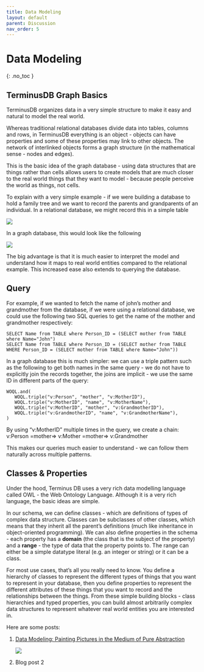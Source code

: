 ```yaml
---
title: Data Modeling
layout: default
parent: Discussion
nav_order: 5
---
```

# Data Modeling

{: .no_toc }

## TerminusDB Graph Basics

TerminusDB organizes data in a very simple structure to make it easy and natural to model the real world.

Whereas traditional relational databases divide data into tables, columns and rows, in TerminusDB everything is an object - objects can have properties and some of these properties may link to other objects. The network of interlinked objects forms a graph structure (in the mathematical sense - nodes and edges).

This is the basic idea of the graph database - using data structures that are things rather than cells allows users to create models that are much closer to the real world things that they want to model - because people perceive the world as things, not cells.

To explain with a very simple example - if we were building a database to hold a family tree and we want to record the parents and grandparents of an individual. In a relational database, we might record this in a simple table

![](/docs/assets/uploads/capture.jpg)

In a graph database, this would look like the following

![](/docs/assets/uploads/family-tree.png)

The big advantage is that it is much easier to interpret the model and understand how it maps to real world entities compared to the relational example. This increased ease also extends to querying the database.

## [](https://terminusdb.com/docs/getting-started/intro-graph/#query)Query

For example, if we wanted to fetch the name of john’s mother and grandmother from the database, if we were using a relational database, we could use the following two SQL queries to get the name of the mother and grandmother respectively:

```
SELECT Name from TABLE where Person_ID = (SELECT mother from TABLE where Name="John")
SELECT Name from TABLE where Person_ID = (SELECT mother from TABLE WHERE Person_ID = (SELECT mother from TABLE where Name="John"))
```

In a graph database this is much simpler: we can use a triple pattern such as the following to get both names in the same query - we do not have to explicitly join the records together, the joins are implicit - we use the same ID in different parts of the query:

```
WOQL.and(
   WOQL.triple("v:Person", "mother", "v:MotherID"),
   WOQL.triple("v:MotherID", "name", "v:MotherName"),
   WOQL.triple("v:MotherID", "mother", "v:GrandmotherID"),
   WOQL.triple("v:GrandmotherID", "name", "v:GrandmotherName"),
)
```

By using “v:MotherID” multiple times in the query, we create a chain: v:Person =mother=> v:Mother =mother=> v:Grandmother

This makes our queries much easier to understand - we can follow them naturally across multiple patterns.

## [](https://terminusdb.com/docs/getting-started/intro-graph/#classes--properties)Classes & Properties

Under the hood, Terminus DB uses a very rich data modelling language called OWL - the Web Ontology Language. Although it is a very rich language, the basic ideas are simple.

In our schema, we can define classes - which are definitions of types of complex data structure. Classes can be subclasses of other classes, which means that they inherit all the parent’s definitions (much like inheritance in object-oriented programming). We can also define properties in the schema - each property has a **domain** (the class that is the subject of the property) and a **range** - the type of data that the property points to. The range can either be a simple datatype literal (e.g. an integer or string) or it can be a class.

For most use cases, that’s all you really need to know. You define a hierarchy of classes to represent the different types of things that you want to represent in your database, then you define properties to represent the different attributes of these things that you want to record and the relationships between the things. From these simple building blocks - class hierarchies and typed properties, you can build almost arbitrarily complex data structures to represent whatever real world entities you are interested in.

Here are some posts:

1. [Data Modeling: Painting Pictures in the Medium of Pure Abstraction](https://youtu.be/IdsUAiQ6TS8) 

   ![](/docs/assets/uploads/model.jpg)
2. Blog post 2
